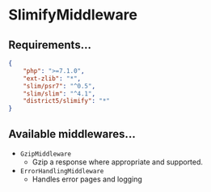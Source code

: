 SlimifyMiddleware
=================

Requirements...
---------------

```json
{
    "php": ">=7.1.0",
    "ext-zlib": "*",
    "slim/psr7": "^0.5",
    "slim/slim": "^4.1",
    "district5/slimify": "*"
}
````

Available middlewares...
------------------------

* `GzipMiddleware`
    * Gzip a response where appropriate and supported.
* `ErrorHandlingMiddleware`
    * Handles error pages and logging